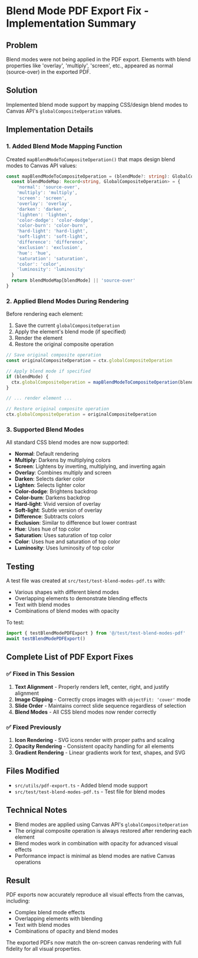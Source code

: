 # Blend Mode PDF Export Fix - Implementation Summary

## Problem
Blend modes were not being applied in the PDF export. Elements with blend properties like 'overlay', 'multiply', 'screen', etc., appeared as normal (source-over) in the exported PDF.

## Solution
Implemented blend mode support by mapping CSS/design blend modes to Canvas API's `globalCompositeOperation` values.

## Implementation Details

### 1. **Added Blend Mode Mapping Function**
Created `mapBlendModeToCompositeOperation()` that maps design blend modes to Canvas API values:

```typescript
const mapBlendModeToCompositeOperation = (blendMode?: string): GlobalCompositeOperation => {
  const blendModeMap: Record<string, GlobalCompositeOperation> = {
    'normal': 'source-over',
    'multiply': 'multiply',
    'screen': 'screen',
    'overlay': 'overlay',
    'darken': 'darken',
    'lighten': 'lighten',
    'color-dodge': 'color-dodge',
    'color-burn': 'color-burn',
    'hard-light': 'hard-light',
    'soft-light': 'soft-light',
    'difference': 'difference',
    'exclusion': 'exclusion',
    'hue': 'hue',
    'saturation': 'saturation',
    'color': 'color',
    'luminosity': 'luminosity'
  }
  return blendModeMap[blendMode] || 'source-over'
}
```

### 2. **Applied Blend Modes During Rendering**
Before rendering each element:
1. Save the current `globalCompositeOperation`
2. Apply the element's blend mode (if specified)
3. Render the element
4. Restore the original composite operation

```typescript
// Save original composite operation
const originalCompositeOperation = ctx.globalCompositeOperation

// Apply blend mode if specified
if (blendMode) {
  ctx.globalCompositeOperation = mapBlendModeToCompositeOperation(blendMode)
}

// ... render element ...

// Restore original composite operation
ctx.globalCompositeOperation = originalCompositeOperation
```

### 3. **Supported Blend Modes**
All standard CSS blend modes are now supported:
- **Normal**: Default rendering
- **Multiply**: Darkens by multiplying colors
- **Screen**: Lightens by inverting, multiplying, and inverting again
- **Overlay**: Combines multiply and screen
- **Darken**: Selects darker color
- **Lighten**: Selects lighter color
- **Color-dodge**: Brightens backdrop
- **Color-burn**: Darkens backdrop
- **Hard-light**: Vivid version of overlay
- **Soft-light**: Subtle version of overlay
- **Difference**: Subtracts colors
- **Exclusion**: Similar to difference but lower contrast
- **Hue**: Uses hue of top color
- **Saturation**: Uses saturation of top color
- **Color**: Uses hue and saturation of top color
- **Luminosity**: Uses luminosity of top color

## Testing

A test file was created at `src/test/test-blend-modes-pdf.ts` with:
- Various shapes with different blend modes
- Overlapping elements to demonstrate blending effects
- Text with blend modes
- Combinations of blend modes with opacity

To test:
```typescript
import { testBlendModePDFExport } from '@/test/test-blend-modes-pdf'
await testBlendModePDFExport()
```

## Complete List of PDF Export Fixes

### ✅ Fixed in This Session
1. **Text Alignment** - Properly renders left, center, right, and justify alignment
2. **Image Clipping** - Correctly crops images with `objectFit: 'cover'` mode
3. **Slide Order** - Maintains correct slide sequence regardless of selection
4. **Blend Modes** - All CSS blend modes now render correctly

### ✅ Fixed Previously
1. **Icon Rendering** - SVG icons render with proper paths and scaling
2. **Opacity Rendering** - Consistent opacity handling for all elements
3. **Gradient Rendering** - Linear gradients work for text, shapes, and SVG

## Files Modified
- `src/utils/pdf-export.ts` - Added blend mode support
- `src/test/test-blend-modes-pdf.ts` - Test file for blend modes

## Technical Notes

- Blend modes are applied using Canvas API's `globalCompositeOperation`
- The original composite operation is always restored after rendering each element
- Blend modes work in combination with opacity for advanced visual effects
- Performance impact is minimal as blend modes are native Canvas operations

## Result

PDF exports now accurately reproduce all visual effects from the canvas, including:
- Complex blend mode effects
- Overlapping elements with blending
- Text with blend modes
- Combinations of opacity and blend modes

The exported PDFs now match the on-screen canvas rendering with full fidelity for all visual properties.
